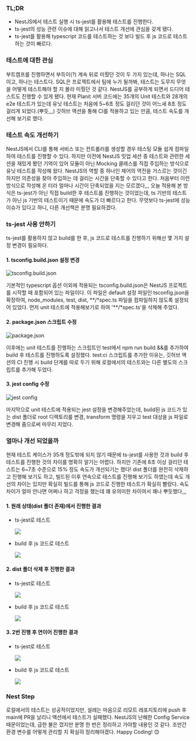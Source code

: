 ### TL;DR

- NestJS에서 테스트 실행 시 ts-jest를 활용해 테스트를 진행한다.
- ts-jest의 성능 관련 이슈에 대해 읽고나서 테스트 개선에 관심을 갖게 됐다.
- ts-jest를 활용해 typescript 코드를 테스트하는 것 보다 빌드 후 js 코드로 테스트하는 것이 빠르다.

### 테스트에 대한 관심

부트캠프를 진행하면서 부득이(?) 계속 뒤로 미뤘던 것이 두 가지 있는데,
하나는 SQL이고, 하나는 테스트다.
SQL은 프로젝트에서 팀에 누가 될까봐,
테스트는 도무지 무엇을 어떻게 테스트해야 할 지 몰라 미뤘던 것 같다.
NestJS를 공부하게 되면서 드디어 테스트도 진행할 수 있게 됐다.
현재 Planit 서버 코드에는 35개의 Unit 테스트와 28개의 e2e 테스트가 있는데
유닛 테스트는 처음에 5~6초 정도 걸리던 것이 어느새 8초 정도 걸리게 되었다.(뿌듯,,,)
깃허브 액션을 통해 CI를 적용하고 있는 만큼,
테스트 속도를 개선해 보기로 했다.

### 테스트 속도 개선하기

NestJS에서 CLI를 통해 서비스 또는 컨트롤러를 생성할 경우
테스팅 모듈 쉽게 컴파일하여 테스트를 진행할 수 있다.
하지만 이전에 NestJS 밋업 세션 중 테스트와 관련한 세션을 재밌게 봤던 기억이 있어
모듈이 아닌 Mocking 클래스를 직접 주입하는 방식으로 유닛 테스트를 작성해 왔다.
NestJS의 역할 중 하나인 제어의 역전을 거스르는 것이긴 하지만
의존성을 찾아 주입하는 데 걸리는 시간을 단축할 수 있다고 한다.
처음부터 이런 방식으로 작성해 온 터라 얼마나 시간이 단축되었을 지는 모르겠다,,,
오늘 적용해 본 방식은 ts-jest가 아닌 직접 build한 후 테스트를 진행하는 것이었는데,
ts 기반의 테스트가 아닌 js 기반의 테스트이기 때문에 속도가 더 빠르다고 한다.
무엇보다 ts-jest에 성능 이슈가 있다고 하니, 다른 개선책은 분명 필요하겠다.

### ts-jest 사용 안하기

ts-jest를 활용하지 않고 build를 한 후, js 코드로 테스트를 진행하기 위해선 몇 가지 설정 변경이 필요하다.

#### 1. tsconfig.build.json 설정 변경

![tsconfig.build.json](1.png)

기본적인 typescript 옵션 이외에 적용되는 tsconfig.build.json은 NestJS 프로젝트를 시작할 때 포함되어 있는 파일이다.
이 파일은 default 설정 파일인 tsconfig.json을 확장하여,
node_modules, test, dist, \**/*spec.ts 파일을 컴파일하지 않도록 설정되어 있었다.
먼저 unit 테스트에 적용해보기로 하여 '\*\*/\*spec.ts'을 삭제해 주었다.

#### 2. package.json 스크립트 수정

![package.json](2.png)

이후에는 unit 테스트를 진행하는 스크립트인 test에서
npm run build &&를 추가하여 build 후 테스트를 진행하도록 설정했다.
test:ci 스크립트를 추가한 이유는, 깃허브 액션의 CI 진행 시 build 단계를 따로 두기 위해
로컬에서의 테스트와는 다른 별도의 스크립트를 추가해 두었다.

#### 3. jest config 수정

![jest config](3.png)

마지막으로 unit 테스트에 적용되는 jest 설정을 변경해주었는데,
build된 js 코드가 있는 dist 폴더로 root 디렉토리를 변경,
transform 명령을 지우고 test 대상을 js 파일로 변경해 줌으로써 마무리 지었다.

### 얼마나 개선 되었을까

현재 테스트 케이스가 35개 정도밖에 되지 않기 때문에
ts-jest를 사용한 것과 build 후 테스트를 진행한 것의 차이를 명확히 알기는 어렵다.
하지만 기존에 8초 이상 걸리던 테스트는
6~7초 수준으로 15% 정도 속도가 개선되기는 했다!
dist 폴더를 완전히 삭제하고 진행해 보기도 하고,
빌드된 이후 연속으로 테스트를 진행해 보기도 하였는데
속도 개선의 차이는 있지만 확실히 빌드를 통해 js 코드로 진행한 테스트가 확실히 빨랐다.
속도 차이가 얼마 안나면 어쩌나 하고 걱정을 했는데 꽤 유의미한 차이여서 꽤나 뿌듯했다,,,

#### 1. 원래 상태(dist 폴더 존재)에서 진행한 결과

- ts-jest로 테스트

  ![](4.png)

- build 후 js 코드로 테스트

  ![](5.png)

#### 2. dist 폴더 삭제 후 진행한 결과

- ts-jest로 테스트

  ![](6.png)

- build 후 js 코드로 테스트

  ![](7.png)

#### 3. 2번 진행 후 연이어 진행한 결과

- ts-jest로 테스트

  ![](8.png)

- build 후 js 코드로 테스트

  ![](9.png)

### Nest Step

로컬에서의 테스트는 성공적이었지만,
설레는 마음으로 리모트 레포지토리에 push 후 main에 PR을 날리니
액션에서 테스트가 실패했다.
NestJS의 난해한 Config Service 때문이었는데,
급한 불은 껐지만 분명 한 번은 정리하고 가야할 내용인 것 같다.
조만간 환경 변수를 어떻게 관리할 지 확실히 정리해야겠다.
Happy Coding! 😊
